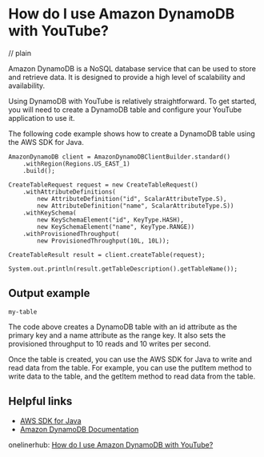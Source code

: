 # How do I use Amazon DynamoDB with YouTube?
// plain

Amazon DynamoDB is a NoSQL database service that can be used to store and retrieve data. It is designed to provide a high level of scalability and availability.

Using DynamoDB with YouTube is relatively straightforward. To get started, you will need to create a DynamoDB table and configure your YouTube application to use it.

The following code example shows how to create a DynamoDB table using the AWS SDK for Java.

```
AmazonDynamoDB client = AmazonDynamoDBClientBuilder.standard()
    .withRegion(Regions.US_EAST_1)
    .build();

CreateTableRequest request = new CreateTableRequest()
    .withAttributeDefinitions(
        new AttributeDefinition("id", ScalarAttributeType.S),
        new AttributeDefinition("name", ScalarAttributeType.S))
    .withKeySchema(
        new KeySchemaElement("id", KeyType.HASH),
        new KeySchemaElement("name", KeyType.RANGE))
    .withProvisionedThroughput(
        new ProvisionedThroughput(10L, 10L));

CreateTableResult result = client.createTable(request);

System.out.println(result.getTableDescription().getTableName());
```

## Output example

```
my-table
```

The code above creates a DynamoDB table with an id attribute as the primary key and a name attribute as the range key. It also sets the provisioned throughput to 10 reads and 10 writes per second.

Once the table is created, you can use the AWS SDK for Java to write and read data from the table. For example, you can use the putItem method to write data to the table, and the getItem method to read data from the table.

## Helpful links
- [AWS SDK for Java](https://aws.amazon.com/sdk-for-java/)
- [Amazon DynamoDB Documentation](https://docs.aws.amazon.com/amazondynamodb/latest/developerguide/Introduction.html)

onelinerhub: [How do I use Amazon DynamoDB with YouTube?](https://onelinerhub.com/amazon-redshift/how-do-i-use-amazon-dynamodb-with-youtube)